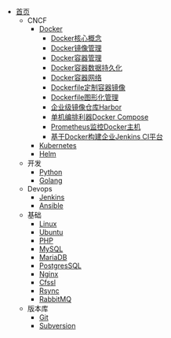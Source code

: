 - [首页](/)
  - CNCF
    - [Docker](/zh-cn/docker/)
      - [Docker核心概念](/zh-cn/docker/Docker核心概念.md)
      - [Docker镜像管理](/zh-cn/docker/Docker镜像管理.md)
      - [Docker容器管理](/zh-cn/docker/Docker容器管理.md)
      - [Docker容器数据持久化](/zh-cn/docker/Docker容器数据持久化.md)
      - [Docker容器网络](/zh-cn/docker/Docker容器网络.md)
      - [Dockerfile定制容器镜像](/zh-cn/docker/Dockerfile定制容器镜像.md)
      - [Dockerfile图形化管理](/zh-cn/docker/Docker图形化管理.md)
      - [企业级镜像仓库Harbor](/zh-cn/docker/企业级镜像仓库Harbor.md)
      - [单机编排利器Docker Compose](/zh-cn/docker/DockerCompose.md)
      - [Prometheus监控Docker主机](/zh-cn/docker/Prometheus监控Docker主机.md)
      - [基于Docker构建企业Jenkins CI平台](/zh-cn/docker/基于Docker构建企业Jenkins平台.md)
    - [Kubernetes](zh-cn/k8s/)
    - [Helm](zh-cn/helm/)
  - 开发
    - [Python](/zh-cn/python/)
    - [Golang](/zh-cn/go/)
  - Devops
    - [Jenkins](zh-cn/jenkins/)
    - [Ansible](zh-cn/ansible/)
  - 基础
    - [Linux](zh-cn/linux/)
    - [Ubuntu](zh-cn/ubuntu/)
    - [PHP](zh-cn/php/)
    - [MySQL](/zh-cn/mysql/)
    - [MariaDB](/zh-cn/mariadb/)
    - [PostgresSQL](/zh-cn/postgressql/)
    - [Nginx](/zh-cn/nginx/)
    - [Cfssl](zh/../zh-cn/cfssl/)
    - [Rsync](zh-cn/rsync/)
    - [RabbitMQ](zh-cn/rabbitmq/)
  - 版本库
    - [Git](zh-cn/git/)
    - [Subversion](zh-cn/subversion/)